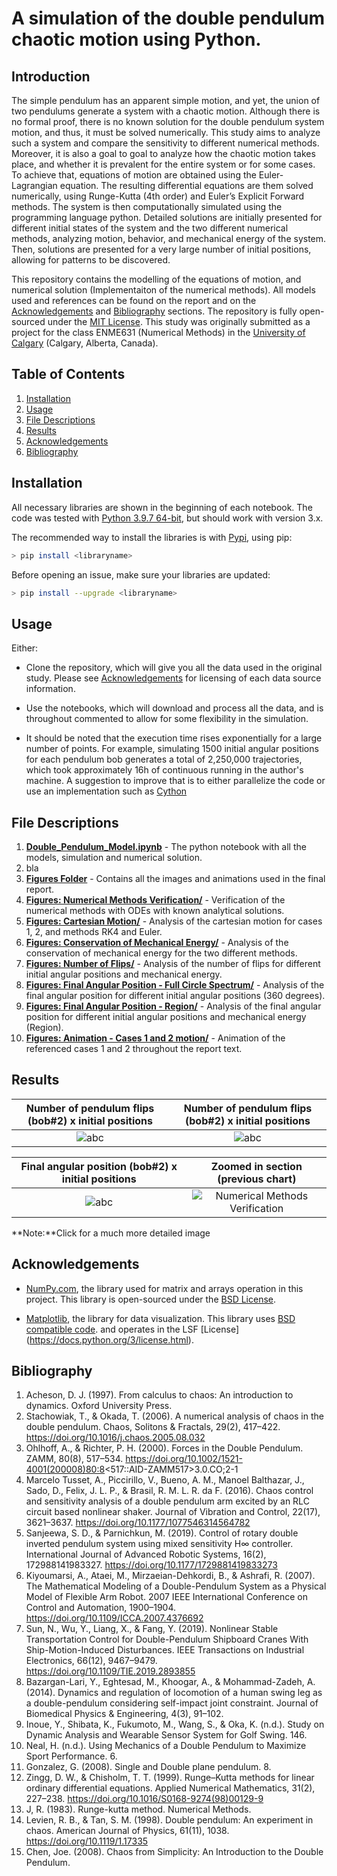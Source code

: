 # A simulation of the double pendulum chaotic motion using Python.

## Introduction
The simple pendulum has an apparent simple motion, and yet, the union of two pendulums generate a system with a chaotic motion. Although there is no formal proof, there is no known solution for the double pendulum system motion, and thus, it must be solved numerically. This study aims to analyze such a system and compare the sensitivity to different numerical methods. Moreover, it is also a goal to goal to analyze how the chaotic motion takes place, and whether it is prevalent for the entire system or for some cases.
To achieve that, equations of motion are obtained using the Euler-Lagrangian equation. The resulting differential equations are them solved numerically, using Runge-Kutta (4th order) and Euler’s Explicit Forward methods. The system is then computationally simulated using the programming language python. Detailed solutions are initially presented for different initial states of the system and the two different numerical methods, analyzing motion, behavior, and mechanical energy of the system. Then, solutions are presented for a very large number of initial positions, allowing for patterns to be discovered.

This repository contains the modelling of the equations of motion, and numerical solution (Implementaiton of the numerical methods). All models used and references can be found on the report and on the [Acknowledgements](#Acknowledgements) and [Bibliography](#Bibliography) sections. The repository is fully open-sourced under the [MIT License](https://choosealicense.com/licenses/mit/). This study was originally submitted as a project for the class ENME631 (Numerical Methods) in the [University of Calgary](https://www.ucalgary.ca/) (Calgary, Alberta, Canada).

## Table of Contents
1. [Installation](#Installation)
2. [Usage](#Usage)
3. [File Descriptions](#File-Descriptions)
4. [Results](#Results)
5. [Acknowledgements](#Acknowledgements)
6. [Bibliography](#Bibliography)


## Installation
All necessary libraries are shown in the beginning of each notebook. The code was tested with [Python 3.9.7 64-bit](https://www.python.org/downloads/release/python-397/), but should work with version 3.x. 

The recommended way to install the libraries is with [Pypi](https://pypi.org), using pip:
```bash
> pip install <libraryname>
```
Before opening an issue, make sure your libraries are updated:
```bash
> pip install --upgrade <libraryname>
```

## Usage
Either: 

* Clone the repository, which will give you all the data used in the original study. Please see [Acknowledgements](#Acknowledgements) for licensing of each data source information.

* Use the notebooks, which will download and process all the data, and is throughout commented to allow for some flexibility in the simulation.

* It should be noted that the execution time rises exponentially for a large number of points. For example, simulating 1500 initial angular positions for each pendulum bob generates a total of 2,250,000 trajectories, which took approximately 16h of continuous running in the author's machine. A suggestion to improve that is to either parallelize the code or use an implementation such as [Cython](https://cython.org/)

## File Descriptions
1.  [**Double_Pendulum_Model.ipynb**](./1-source/Double_Pendulum_Model.ipynb) - The python notebook with all the models, simulation and numerical solution.
2.  bla
3.  [**Figures Folder**](./2-figures/) - Contains all the images and animations used in the final report.
4.  [**Figures: Numerical Methods Verification/**](./2-figures/1-Numerical%20Methods%20Verification/) - Verification of the numerical methods with ODEs with known analytical solutions.
5.  [**Figures: Cartesian Motion/**](./2-figures/2-Cartesian%20Motion/) - Analysis of the cartesian motion for cases 1, 2, and methods RK4 and Euler.
6.  [**Figures: Conservation of Mechanical Energy/**](./2-figures/3-Conservation%20of%20Mechanical%20Energy/) - Analysis of the conservation of mechanical energy for the two different methods.
7.  [**Figures: Number of Flips/**](./2-figures/4-Number%20of%20Flips/) - Analysis of the number of flips for different initial angular positions and mechanical energy.
8.  [**Figures: Final Angular Position - Full Circle Spectrum/**](./2-figures/5-Final%20Angular%20Position%20-%20Full%20Circle%20Spectrum/) - Analysis of the final angular position for different initial angular positions (360 degrees).
9.  [**Figures: Final Angular Position - Region/**](./2-figures/6-Final%20Angular%20Position%20-%20Region/) - Analysis of the final angular position for different initial angular positions and mechanical energy (Region).
10. [**Figures: Animation - Cases 1 and 2 motion/**](./2-figures/7-Animation%20-%20Cases%201%20and%202%20motion/) - Animation of the referenced cases 1 and 2 throughout the report text.

## Results
Number of pendulum flips (bob#2) x initial positions             |  Number of pendulum flips (bob#2) x initial positions
:-------------------------:|:-------------------------:
![**abc**](./2-figures/4-Number%20of%20Flips/Number%20of%20Flips%20x%20Initial%20Angular%20Positions.png)  |  ![**abc**](./2-figures/4-Number%20of%20Flips/Number%20of%20Flips%20x%20Initial%20Mechanical%20Energy.png)

Final angular position (bob#2) x initial positions             |  Zoomed in section (previous chart)
:-------------------------:|:-------------------------:
![**abc**](./2-figures/5-Final%20Angular%20Position%20-%20Full%20Circle%20Spectrum/Color/Colored%20Final%20angular%20position.png)  |  ![**Numerical Methods Verification**](./2-figures/6-Final%20Angular%20Position%20-%20Region/Color/Colored%20Final%20angular%20position%20-%20Region.png)

**Note:**Click for a much more detailed image


## Acknowledgements
* [NumPy.com](https://numpy.org/), the library used for matrix and arrays operation in this project. This library is open-sourced under the [BSD License](https://choosealicense.com/licenses/0bsd/).

* [Matplotlib](https://matplotlib.org/), the library for data visualization. This library uses [BSD compatible code](https://choosealicense.com/licenses/0bsd/).
 and operates in the LSF [License] (https://docs.python.org/3/license.html).

## Bibliography
1. Acheson, D. J. (1997). From calculus to chaos: An introduction to dynamics. Oxford University Press.
2. Stachowiak, T., & Okada, T. (2006). A numerical analysis of chaos in the double pendulum. Chaos, Solitons & Fractals, 29(2), 417–422. https://doi.org/10.1016/j.chaos.2005.08.032
3. Ohlhoff, A., & Richter, P. H. (2000). Forces in the Double Pendulum. ZAMM, 80(8), 517–534. https://doi.org/10.1002/1521-4001(200008)80:8<517::AID-ZAMM517>3.0.CO;2-1
4. Marcelo Tusset, A., Piccirillo, V., Bueno, A. M., Manoel Balthazar, J., Sado, D., Felix, J. L. P., & Brasil, R. M. L. R. da F. (2016). Chaos control and sensitivity analysis of a double pendulum arm excited by an RLC circuit based nonlinear shaker. Journal of Vibration and Control, 22(17), 3621–3637. https://doi.org/10.1177/1077546314564782
5. Sanjeewa, S. D., & Parnichkun, M. (2019). Control of rotary double inverted pendulum system using mixed sensitivity H∞ controller. International Journal of Advanced Robotic Systems, 16(2), 172988141983327. https://doi.org/10.1177/1729881419833273
6. Kiyoumarsi, A., Ataei, M., Mirzaeian-Dehkordi, B., & Ashrafi, R. (2007). The Mathematical Modeling of a Double-Pendulum System as a Physical Model of Flexible Arm Robot. 2007 IEEE International Conference on Control and Automation, 1900–1904. https://doi.org/10.1109/ICCA.2007.4376692
7. Sun, N., Wu, Y., Liang, X., & Fang, Y. (2019). Nonlinear Stable Transportation Control for Double-Pendulum Shipboard Cranes With Ship-Motion-Induced Disturbances. IEEE Transactions on Industrial Electronics, 66(12), 9467–9479. https://doi.org/10.1109/TIE.2019.2893855
8. Bazargan-Lari, Y., Eghtesad, M., Khoogar, A., & Mohammad-Zadeh, A. (2014). Dynamics and regulation of locomotion of a human swing leg as a double-pendulum considering self-impact joint constraint. Journal of Biomedical Physics & Engineering, 4(3), 91–102.
9. Inoue, Y., Shibata, K., Fukumoto, M., Wang, S., & Oka, K. (n.d.). Study on Dynamic Analysis and Wearable Sensor System for Golf Swing. 146.
10. Neal, H. (n.d.). Using Mechanics of a Double Pendulum to Maximize Sport Performance. 6.
11. Gonzalez, G. (2008). Single and Double plane pendulum. 8.
12. Zingg, D. W., & Chisholm, T. T. (1999). Runge–Kutta methods for linear ordinary differential equations. Applied Numerical Mathematics, 31(2), 227–238. https://doi.org/10.1016/S0168-9274(98)00129-9
13. J, R. (1983). Runge-kutta method. Numerical Methods.
14. Levien, R. B., & Tan, S. M. (1998). Double pendulum: An experiment in chaos. American Journal of Physics, 61(11), 1038. https://doi.org/10.1119/1.17335
15. Chen, Joe. (2008). Chaos from Simplicity: An Introduction to the Double Pendulum.
